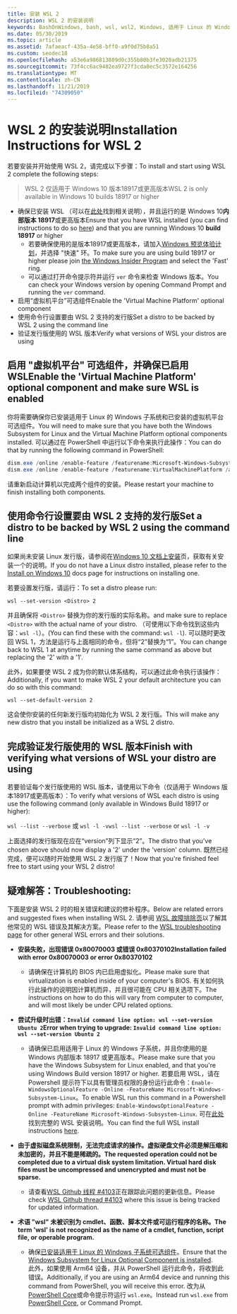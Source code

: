```yaml
---
title: 安装 WSL 2
description: WSL 2 的安装说明
keywords: BashOnWindows, bash, wsl, wsl2, Windows, 适用于 Linux 的 Windows 子系统, windowssubsystem, ubuntu, debian, suse, Windows 10, 安装
ms.date: 05/30/2019
ms.topic: article
ms.assetid: 7afaeacf-435a-4e58-bff0-a9f0d75b8a51
ms.custom: seodec18
ms.openlocfilehash: a53e6a986813809d0c355b80b3fe3028adb21375
ms.sourcegitcommit: 73f4cc6ac9482ea9727f3cda0ec5c3572e164256
ms.translationtype: MT
ms.contentlocale: zh-CN
ms.lasthandoff: 11/21/2019
ms.locfileid: "74309050"
---
```

# <a name="installation-instructions-for-wsl-2"></a><span data-ttu-id="02815-104">WSL 2 的安装说明</span><span class="sxs-lookup"><span data-stu-id="02815-104">Installation Instructions for WSL 2</span></span>

<span data-ttu-id="02815-105">若要安装并开始使用 WSL 2，请完成以下步骤：</span><span class="sxs-lookup"><span data-stu-id="02815-105">To install and start using WSL 2 complete the following steps:</span></span>

> <span data-ttu-id="02815-106">WSL 2 仅适用于 Windows 10 版本18917或更高版本</span><span class="sxs-lookup"><span data-stu-id="02815-106">WSL 2 is only available in Windows 10 builds 18917 or higher</span></span>

- <span data-ttu-id="02815-107">确保已安装 WSL （可以在[此处](./install-win10.md)找到相关说明），并且运行的是 Windows 10**内部版本 18917**或更高版本</span><span class="sxs-lookup"><span data-stu-id="02815-107">Ensure that you have WSL installed (you can find instructions to do so [here](./install-win10.md)) and that you are running Windows 10 **build 18917** or higher</span></span>
   - <span data-ttu-id="02815-108">若要确保使用的是版本18917或更高版本，请加入[Windows 预览体验计划](https://insider.windows.com/en-us/)，并选择 "快速" 环。</span><span class="sxs-lookup"><span data-stu-id="02815-108">To make sure you are using build 18917 or higher please join [the Windows Insider Program](https://insider.windows.com/en-us/) and select the 'Fast' ring.</span></span> 
   - <span data-ttu-id="02815-109">可以通过打开命令提示符并运行 `ver` 命令来检查 Windows 版本。</span><span class="sxs-lookup"><span data-stu-id="02815-109">You can check your Windows version by opening Command Prompt and running the `ver` command.</span></span>
- <span data-ttu-id="02815-110">启用“虚拟机平台”可选组件</span><span class="sxs-lookup"><span data-stu-id="02815-110">Enable the 'Virtual Machine Platform' optional component</span></span>
- <span data-ttu-id="02815-111">使用命令行设置要由 WSL 2 支持的发行版</span><span class="sxs-lookup"><span data-stu-id="02815-111">Set a distro to be backed by WSL 2 using the command line</span></span>
- <span data-ttu-id="02815-112">验证发行版使用的 WSL 版本</span><span class="sxs-lookup"><span data-stu-id="02815-112">Verify what versions of WSL your distros are using</span></span>

## <a name="enable-the-virtual-machine-platform-optional-component-and-make-sure-wsl-is-enabled"></a><span data-ttu-id="02815-113">启用 "虚拟机平台" 可选组件，并确保已启用 WSL</span><span class="sxs-lookup"><span data-stu-id="02815-113">Enable the 'Virtual Machine Platform' optional component and make sure WSL is enabled</span></span>

<span data-ttu-id="02815-114">你将需要确保你已安装适用于 Linux 的 Windows 子系统和已安装的虚拟机平台可选组件。</span><span class="sxs-lookup"><span data-stu-id="02815-114">You will need to make sure that you have both the Windows Subsystem for Linux and the Virtual Machine Platform optional components installed.</span></span> <span data-ttu-id="02815-115">可以通过在 PowerShell 中运行以下命令来执行此操作：</span><span class="sxs-lookup"><span data-stu-id="02815-115">You can do that by running the following command in PowerShell:</span></span> 

```powershell
dism.exe /online /enable-feature /featurename:Microsoft-Windows-Subsystem-Linux /all /norestart
dism.exe /online /enable-feature /featurename:VirtualMachinePlatform /all /norestart
```

<span data-ttu-id="02815-116">请重新启动计算机以完成两个组件的安装。</span><span class="sxs-lookup"><span data-stu-id="02815-116">Please restart your machine to finish installing both components.</span></span>


## <a name="set-a-distro-to-be-backed-by-wsl-2-using-the-command-line"></a><span data-ttu-id="02815-117">使用命令行设置要由 WSL 2 支持的发行版</span><span class="sxs-lookup"><span data-stu-id="02815-117">Set a distro to be backed by WSL 2 using the command line</span></span>

<span data-ttu-id="02815-118">如果尚未安装 Linux 发行版，请参阅在[Windows 10 文档上安装](./install-win10.md#install-your-linux-distribution-of-choice)页，获取有关安装一个的说明。</span><span class="sxs-lookup"><span data-stu-id="02815-118">If you do not have a Linux distro installed, please refer to the [Install on Windows 10](./install-win10.md#install-your-linux-distribution-of-choice) docs page for instructions on installing one.</span></span> 

<span data-ttu-id="02815-119">若要设置发行版，请运行：</span><span class="sxs-lookup"><span data-stu-id="02815-119">To set a distro please run:</span></span> 

```
wsl --set-version <Distro> 2
```

<span data-ttu-id="02815-120">并且确保将 `<Distro>` 替换为你的发行版的实际名称。</span><span class="sxs-lookup"><span data-stu-id="02815-120">and make sure to replace `<Distro>` with the actual name of your distro.</span></span> <span data-ttu-id="02815-121">（可使用以下命令找到这些内容：`wsl -l`）。</span><span class="sxs-lookup"><span data-stu-id="02815-121">(You can find these with the command: `wsl -l`).</span></span> <span data-ttu-id="02815-122">可以随时更改回 WSL 1，方法是运行与上面相同的命令，但将“2”替换为“1”。</span><span class="sxs-lookup"><span data-stu-id="02815-122">You can change back to WSL 1 at anytime by running the same command as above but replacing the '2' with a '1'.</span></span>

<span data-ttu-id="02815-123">此外，如果要使 WSL 2 成为你的默认体系结构，可以通过此命令执行该操作：</span><span class="sxs-lookup"><span data-stu-id="02815-123">Additionally, if you want to make WSL 2 your default architecture you can do so with this command:</span></span>

```
wsl --set-default-version 2
```

<span data-ttu-id="02815-124">这会使你安装的任何新发行版均初始化为 WSL 2 发行版。</span><span class="sxs-lookup"><span data-stu-id="02815-124">This will make any new distro that you install be initialized as a WSL 2 distro.</span></span>

## <a name="finish-with-verifying-what-versions-of-wsl-your-distro-are-using"></a><span data-ttu-id="02815-125">完成验证发行版使用的 WSL 版本</span><span class="sxs-lookup"><span data-stu-id="02815-125">Finish with verifying what versions of WSL your distro are using</span></span>

<span data-ttu-id="02815-126">若要验证每个发行版使用的 WSL 版本，请使用以下命令（仅适用于 Windows 版本18917或更高版本）：</span><span class="sxs-lookup"><span data-stu-id="02815-126">To verify what versions of WSL each distro is using use the following command (only available in Windows Build 18917 or higher):</span></span>

<span data-ttu-id="02815-127">`wsl --list --verbose` 或 `wsl -l -v`</span><span class="sxs-lookup"><span data-stu-id="02815-127">`wsl --list --verbose` or `wsl -l -v`</span></span>

<span data-ttu-id="02815-128">上面选择的发行版现在应在“version”列下显示“2”。</span><span class="sxs-lookup"><span data-stu-id="02815-128">The distro that you've chosen above should now display a '2' under the 'version' column.</span></span> <span data-ttu-id="02815-129">既然已经完成，便可以随时开始使用 WSL 2 发行版了！</span><span class="sxs-lookup"><span data-stu-id="02815-129">Now that you're finished feel free to start using your WSL 2 distro!</span></span> 

## <a name="troubleshooting"></a><span data-ttu-id="02815-130">疑难解答：</span><span class="sxs-lookup"><span data-stu-id="02815-130">Troubleshooting:</span></span> 

<span data-ttu-id="02815-131">下面是安装 WSL 2 时的相关错误和建议的修补程序。</span><span class="sxs-lookup"><span data-stu-id="02815-131">Below are related errors and suggested fixes when installing WSL 2.</span></span> <span data-ttu-id="02815-132">请参阅 [WSL 故障排除页](troubleshooting.md)以了解其他常见的 WSL 错误及其解决方案。</span><span class="sxs-lookup"><span data-stu-id="02815-132">Please refer to the [WSL troubleshooting page](troubleshooting.md) for other general WSL errors and their solutions.</span></span>

* <span data-ttu-id="02815-133">**安装失败，出现错误 0x80070003 或错误 0x80370102**</span><span class="sxs-lookup"><span data-stu-id="02815-133">**Installation failed with error 0x80070003 or error 0x80370102**</span></span>
    * <span data-ttu-id="02815-134">请确保在计算机的 BIOS 内已启用虚拟化。</span><span class="sxs-lookup"><span data-stu-id="02815-134">Please make sure that virtualization is enabled inside of your computer's BIOS.</span></span> <span data-ttu-id="02815-135">有关如何执行此操作的说明因计算机而异，并且很可能在 CPU 相关选项下。</span><span class="sxs-lookup"><span data-stu-id="02815-135">The instructions on how to do this will vary from computer to computer, and will most likely be under CPU related options.</span></span>
   
* <span data-ttu-id="02815-136">**尝试升级时出错：`Invalid command line option: wsl --set-version Ubuntu 2`**</span><span class="sxs-lookup"><span data-stu-id="02815-136">**Error when trying to upgrade: `Invalid command line option: wsl --set-version Ubuntu 2`**</span></span>
    * <span data-ttu-id="02815-137">请确保已启用适用于 Linux 的 Windows 子系统，并且你使用的是 Windows 内部版本 18917 或更高版本。</span><span class="sxs-lookup"><span data-stu-id="02815-137">Please make sure that you have the Windows Subsystem for Linux enabled, and that you're using Windows Build version 18917 or higher.</span></span> <span data-ttu-id="02815-138">若要启用 WSL，请在 Powershell 提示符下以具有管理员权限的身份运行此命令：`Enable-WindowsOptionalFeature -Online -FeatureName Microsoft-Windows-Subsystem-Linux`。</span><span class="sxs-lookup"><span data-stu-id="02815-138">To enable WSL run this command in a Powershell prompt with admin privileges: `Enable-WindowsOptionalFeature -Online -FeatureName Microsoft-Windows-Subsystem-Linux`.</span></span> <span data-ttu-id="02815-139">可在[此处](./install-win10.md)找到完整的 WSL 安装说明。</span><span class="sxs-lookup"><span data-stu-id="02815-139">You can find the full WSL install instructions [here](./install-win10.md).</span></span>

* <span data-ttu-id="02815-140">**由于虚拟磁盘系统限制，无法完成请求的操作。虚拟硬盘文件必须是解压缩和未加密的，并且不能是稀疏的。**</span><span class="sxs-lookup"><span data-stu-id="02815-140">**The requested operation could not be completed due to a virtual disk system limitation. Virtual hard disk files must be uncompressed and unencrypted and must not be sparse.**</span></span>
    * <span data-ttu-id="02815-141">请查看[WSL Github 线程 #4103](https://github.com/microsoft/WSL/issues/4103)正在跟踪此问题的更新信息。</span><span class="sxs-lookup"><span data-stu-id="02815-141">Please check [WSL Github thread #4103](https://github.com/microsoft/WSL/issues/4103) where this issue is being tracked for updated information.</span></span>

* <span data-ttu-id="02815-142">**术语 "wsl" 未被识别为 cmdlet、函数、脚本文件或可运行程序的名称。**</span><span class="sxs-lookup"><span data-stu-id="02815-142">**The term 'wsl' is not recognized as the name of a cmdlet, function, script file, or operable program.**</span></span> 
    * <span data-ttu-id="02815-143">确保[已安装适用于 Linux 的 Windows 子系统可选组件](./wsl2-install.md#enable-the-virtual-machine-platform-optional-component-and-make-sure-wsl-is-enabled)。</span><span class="sxs-lookup"><span data-stu-id="02815-143">Ensure that the [Windows Subsystem for Linux Optional Component is installed](./wsl2-install.md#enable-the-virtual-machine-platform-optional-component-and-make-sure-wsl-is-enabled).</span></span><br> <span data-ttu-id="02815-144">此外，如果使用 Arm64 设备，并从 PowerShell 运行此命令，将收到此错误。</span><span class="sxs-lookup"><span data-stu-id="02815-144">Additionally, if you are using an Arm64 device and running this command from PowerShell, you will receive this error.</span></span> <span data-ttu-id="02815-145">改为从[PowerShell Core](https://docs.microsoft.com/en-us/powershell/scripting/install/installing-powershell-core-on-windows?view=powershell-6)或命令提示符运行 `wsl.exe`。</span><span class="sxs-lookup"><span data-stu-id="02815-145">Instead run `wsl.exe` from [PowerShell Core](https://docs.microsoft.com/en-us/powershell/scripting/install/installing-powershell-core-on-windows?view=powershell-6), or Command Prompt.</span></span> 
